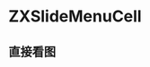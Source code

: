 # ZXSlideMenuCell
## 直接看图
[动图]: https://github.com/gezhixin/ZXSlideMenuCell/blob/master/gif/cell2.gif  "演示动图"


